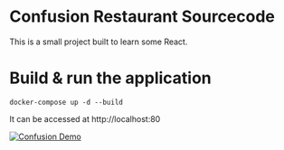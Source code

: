 # Confusion Restaurant Sourcecode

This is a small project built to learn some React.

# Build & run the application

```
docker-compose up -d --build
```

It can be accessed at http://localhost:80

[![Confusion Demo](https://github.com/newlog/fe_dev_with_react/raw/master/react_confusion_walkthrough.gif)](https://github.com/newlog/fe_dev_with_react/raw/master/react_confusion_walkthrough.gif)
